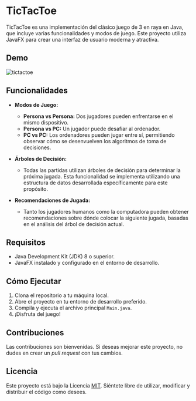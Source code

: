 # TicTacToe

TicTacToe es una implementación del clásico juego de 3 en raya en Java, que incluye varias funcionalidades y modos de juego. Este proyecto utiliza JavaFX para crear una interfaz de usuario moderna y atractiva.

## Demo
![tictactoe](https://github.com/DataStructuresEspol/TicTacToe/assets/61257604/025ef4da-cfba-4f91-9d4e-5ba6e46e28e3)


## Funcionalidades

- **Modos de Juego:**
  - **Persona vs Persona:** Dos jugadores pueden enfrentarse en el mismo dispositivo.
  - **Persona vs PC:** Un jugador puede desafiar al ordenador.
  - **PC vs PC:** Los ordenadores pueden jugar entre sí, permitiendo observar cómo se desenvuelven los algoritmos de toma de decisiones.

- **Árboles de Decisión:**
  - Todas las partidas utilizan árboles de decisión para determinar la próxima jugada. Esta funcionalidad se implementa utilizando una estructura de datos desarrollada específicamente para este propósito.

- **Recomendaciones de Jugada:**
  - Tanto los jugadores humanos como la computadora pueden obtener recomendaciones sobre dónde colocar la siguiente jugada, basadas en el análisis del árbol de decisión actual.

## Requisitos

- Java Development Kit (JDK) 8 o superior.
- JavaFX instalado y configurado en el entorno de desarrollo.

## Cómo Ejecutar

1. Clona el repositorio a tu máquina local.
2. Abre el proyecto en tu entorno de desarrollo preferido.
3. Compila y ejecuta el archivo principal `Main.java`.
4. ¡Disfruta del juego!

## Contribuciones

Las contribuciones son bienvenidas. Si deseas mejorar este proyecto, no dudes en crear un *pull request* con tus cambios.

## Licencia

Este proyecto está bajo la Licencia [MIT](https://opensource.org/licenses/MIT). Siéntete libre de utilizar, modificar y distribuir el código como desees.
